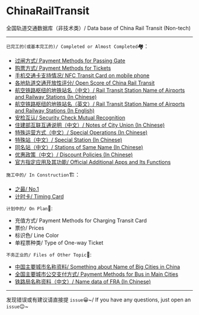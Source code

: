 # ChinaRailTransit
全国轨道交通数据库（非技术类）/ Data base of China Rail Transit (Non-tech)

---
`已完工的(或基本完工的)/ Completed or Almost Completed`🏘：
- [过闸方式/ Payment Methods for Passing Gate](https://github.com/Ivysauro/ChinaRailTransit/blob/master/data/Payment%20Methods(Part%201).md)
- [购票方式/ Payment Methods for Tickets](https://github.com/Ivysauro/ChinaRailTransit/blob/master/data/Payment%20Methods(Part%202).md)
- [手机交通卡支持情况/ NFC Transit Card on mobile phone](https://github.com/Ivysauro/ChinaRailTransit/blob/master/data/NFC%20Transit%20Card.md)
- [各地轨道交通开放性评分/ Open Score of China Rail Transit](https://github.com/Ivysauro/ChinaRailTransit/blob/master/data/Open%20Score.md)
- [航空铁路枢纽的地铁站名（中文）/ Rail Transit Station Name of Airports and Railway Stations (In Chinese)](https://github.com/Ivysauro/ChinaRailTransit/blob/master/data/Rail%20Transit%20Station%20Name%20of%20Airports%20and%20Railway%20Stations.md)
- [航空铁路枢纽的地铁站名（英文）/ Rail Transit Station Name of Airports and Railway Stations (In English)](https://github.com/Ivysauro/ChinaRailTransit/blob/master/data/Rail%20Transit%20Station%20Name%20of%20Airports%20and%20Railway%20Stations%2002.md)
- [安检互认/ Security Check Mutual Recognition](https://github.com/Ivysauro/ChinaRailTransit/blob/master/data/Security%20Check%20Mutual%20Recognition.md)
- [住建部互联互通说明（中文）/ Notes of City Union (In Chinese)](https://github.com/Ivysauro/ChinaRailTransit/blob/master/data/City%20Union.md)
- [特殊运营方式（中文）/ Special Operations (In Chinese)](https://github.com/Ivysauro/ChinaRailTransit/blob/master/data/Special%20Operations.md)
- [特殊站（中文）/ Special Station (In Chinese)](https://github.com/Ivysauro/ChinaRailTransit/blob/master/data/Special%20Station.md)
- [同名站（中文）/ Stations of Same Name (In Chinese)](https://github.com/Ivysauro/ChinaRailTransit/blob/master/data/Stations%20of%20Same%20Name.md)
- [优惠政策（中文）/ Discount Policies (In Chinese)](https://github.com/Ivysauro/ChinaRailTransit/blob/master/data/Discount%20Policies.md)
- [官方指定应用及其功能/ Official Additional Apps and Its Functions](https://github.com/Ivysauro/ChinaRailTransit/blob/master/data/Official%20Additional%20Apps.md)

`施工中的/ In Construction`🏗：
- [之最/ No.1](https://github.com/Ivysauro/ChinaRailTransit/blob/master/data/zui.md)
- [计时卡/ Timing Card](https://github.com/Ivysauro/ChinaRailTransit/blob/master/data/Timing%20Card.md) 

`计划中的/ On Plan`📝:
- 充值方式/ Payment Methods for Charging Transit Card
- 票价/ Prices
- 标识色/ Line Color
- 单程票种类/ Type of One-way Ticket

`不务正业的/ Files of Other Topic`🧷:
- [中国主要城市名称资料/ Something about Name of Big Cities in China](https://github.com/Ivysauro/ChinaRailTransit/blob/master/data/Name%20data%20of%20Big%20Cities%20in%20China.md)
- [全国主要城市公交支付方式/ Payment Methods for Bus in Main Cities](https://github.com/Ivysauro/ChinaRailTransit/blob/master/data/Payment%20Methods%20for%20Bus%20in%20Main%20Cities.md)
- [铁路局名称资料（中文）/ Name data of FRA (In Chinese)](https://github.com/Ivysauro/ChinaRailTransit/blob/master/data/Name%20data%20of%20FRA.md)

---
发现错误或有建议请直接提 `issue`😀~/ If you have any questions, just open an `issue`😉~
